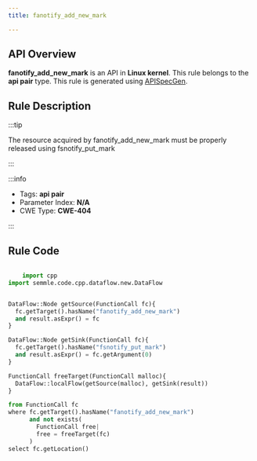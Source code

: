 ```yaml
---
title: fanotify_add_new_mark

---
```



## API Overview
**fanotify_add_new_mark** is an API in **Linux kernel**. This rule belongs to the **api pair** type. This rule is generated using [APISpecGen](../../tools/APISpecGen).
## Rule Description

:::tip

The resource acquired by fanotify_add_new_mark must be properly released using fsnotify_put_mark

:::

:::info

- Tags: **api pair**
- Parameter Index: **N/A**
- CWE Type: **CWE-404**

:::

## Rule Code
```python

    import cpp
import semmle.code.cpp.dataflow.new.DataFlow


DataFlow::Node getSource(FunctionCall fc){
  fc.getTarget().hasName("fanotify_add_new_mark")
  and result.asExpr() = fc
}

DataFlow::Node getSink(FunctionCall fc){
  fc.getTarget().hasName("fsnotify_put_mark")
  and result.asExpr() = fc.getArgument(0)
}

FunctionCall freeTarget(FunctionCall malloc){
  DataFlow::localFlow(getSource(malloc), getSink(result))
}

from FunctionCall fc
where fc.getTarget().hasName("fanotify_add_new_mark")
      and not exists(
        FunctionCall free| 
        free = freeTarget(fc)
      )
select fc.getLocation()

    
```